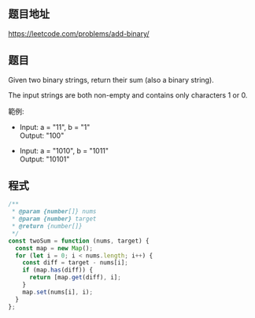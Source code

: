 ## 题目地址

https://leetcode.com/problems/add-binary/

## 题目

Given two binary strings, return their sum (also a binary string).

The input strings are both non-empty and contains only characters 1 or 0.

範例:

* Input: a = "11", b = "1"  
  Output: "100"

* Input: a = "1010", b = "1011"   
  Output: "10101"

## 程式
```js
/**
 * @param {number[]} nums
 * @param {number} target
 * @return {number[]}
 */
const twoSum = function (nums, target) {
  const map = new Map();
  for (let i = 0; i < nums.length; i++) {
    const diff = target - nums[i];
    if (map.has(diff)) {
      return [map.get(diff), i];
    }
    map.set(nums[i], i);
  }
};
```

